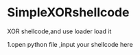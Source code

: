 # SimpleXORshellcode
XOR shellcode,and use loader load it

1.open python file ,input your shellcode here

